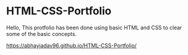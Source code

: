 # HTML-CSS-Portfolio

Hello, This protfolio has been done using basic HTML and CSS to clear some of the basic concepts. 

https://abhayjadav96.github.io/HTML-CSS-Portfolio/
